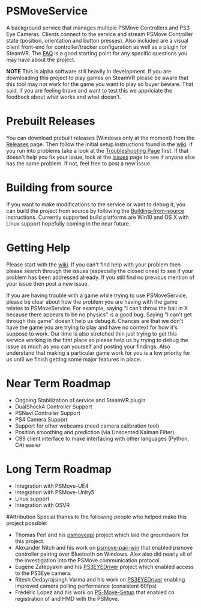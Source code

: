 # PSMoveService
A background service that manages multiple PSMove Controllers and PS3 Eye Cameras. Clients connect to the service and stream PSMove Controller state (position, orientation and button presses). Also included are a visual client front-end for controller/tracker configuration as well as a plugin for SteamVR. The [FAQ](https://github.com/cboulay/PSMoveService/wiki/Frequently-Asked-Questions) is a good starting point for any specific questions you may have about the project. 

**NOTE** This is alpha software still heavily in development. If you are downloading this project to play games on SteamVR please be aware that this tool may not work for the game you want to play so buyer beware. That said, if you are feeling brave and want to test this we appriciate the feedback about what works and what doesn't.

# Prebuilt Releases
You can download prebuilt releases (Windows only at the moment) from the [Releases](https://github.com/cboulay/PSMoveService/releases) page. Then follow the initial setup instructions found in the [wiki](https://github.com/cboulay/PSMoveService/wiki#initial-setup). If you run into problems take a look at the [Troubleshooting Page](https://github.com/cboulay/PSMoveService/wiki/Troubleshooting-%28Windows%29) first. If that doesn't help you fix your issue, look at the [issues](https://github.com/cboulay/PSMoveService/issues) page to see if anyone else has the same problem. If not, feel free to post a new issue.

# Building from source
If you want to make modifications to the service or want to debug it, you can build the project from source by following the  [Building-from-source](https://github.com/cboulay/PSMoveService/wiki/Building-from-source) instructions. Currently supported build platforms are Win10 and OS X with Linux support hopefully coming in the near future.

# Getting Help
Please start with the [wiki](https://github.com/cboulay/PSMoveService/wiki). If you can't find help with your problem then please search through the issues (especially the closed ones) to see if your problem has been addressed already. If you still find no previous mention of your issue then post a new issue.

If you are having trouble with a game while trying to use PSMoveService, please be clear about how the problem you are having with the game relates to PSMoveService. For example, saying "I can't throw the ball in X because there appears to be no physics" is a good bug. Saying "I can't get through this game" doesn't help us debug it. Chances are that we don't have the game you are trying to play and have no context for how it's suppose to work. Our time is also stretched thin just trying to get this service working in the first place so please help us by trying to debug the issue as much as you can yourself and posting your findings. Also understand that making a particular game work for you is a low priority for us until we finish getting some major features in place.

# Near Term Roadmap
 * Ongoing Stabilization of service and SteamVR plugin
 * DualShock4 Controller Support
 * PSNavi Controller Support
 * PS4 Camera Support
 * Support for other webcams (need camera calibration tool)
 * Position smoothing and prediction (via Unscented Kalman Filter)
 * C99 client interface to make interfacing with other languages (Python, C#) easier

# Long Term Roadmap
 * Integration with PSMove-UE4
 * Integration with PSMove-Unity5
 * Linux support
 * Integration with OSVR

#Attribution
Special thanks to the following people who helped make this project possible:
* Thomas Perl and his [psmoveapi](https://github.com/thp/psmoveapi) project which laid the groundwork for this project.
* Alexander Nitch and his work on [psmove-pair-win](https://github.com/nitsch/psmove-pair-win) that enabled psmove controller pairing over Bluetooth on Windows. Alex also did nearly all of the investigation into the PSMove communication protocol.
* Eugene Zatepyakin and his [PS3EYEDriver](https://github.com/inspirit/PS3EYEDriver) project which enabled access to the PS3Eye camera.
* Ritesh Oedayrajsingh Varma and his work on [PS3EYEDriver](https://github.com/rovarma/PS3EYEDriver) enabling improved camera polling performance (consistent 60fps)
* Frédéric Lopez and his work on [PS-Move-Setup](https://github.com/Fredz66/PS-Move-Setup) that enabled co registration of  and HMD with the PSMove.
